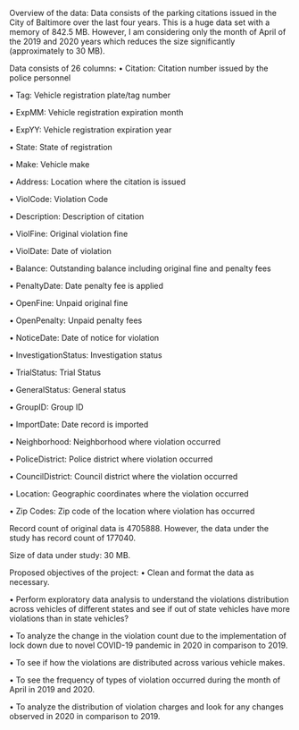 Overview of the data:
Data consists of the parking citations issued in the City of Baltimore over the last four years. This is a huge data set with a memory of 842.5 MB. However, I am considering only the month of April of the 2019 and 2020 years which reduces the size significantly (approximately to 30 MB).

Data consists of 26 columns:
• Citation: Citation number issued by the police personnel

• Tag: Vehicle registration plate/tag number

• ExpMM: Vehicle registration expiration month

• ExpYY: Vehicle registration expiration year

• State: State of registration

• Make: Vehicle make

• Address: Location where the citation is issued

• ViolCode: Violation Code

• Description: Description of citation

• ViolFine: Original violation fine

• ViolDate: Date of violation

• Balance: Outstanding balance including original fine and penalty fees

• PenaltyDate: Date penalty fee is applied

• OpenFine: Unpaid original fine

• OpenPenalty: Unpaid penalty fees

• NoticeDate: Date of notice for violation

• InvestigationStatus: Investigation status

• TrialStatus: Trial Status

• GeneralStatus: General status

• GroupID: Group ID

• ImportDate: Date record is imported

• Neighborhood: Neighborhood where violation occurred

• PoliceDistrict: Police district where violation occurred

• CouncilDistrict: Council district where the violation occurred

• Location: Geographic coordinates where the violation occurred

• Zip Codes: Zip code of the location where violation has occurred

Record count of original data is 4705888. However, the data under the study has record count of 177040.

Size of data under study: 30 MB.

Proposed objectives of the project:
• Clean and format the data as necessary.

• Perform exploratory data analysis to understand the violations distribution across vehicles of different states and see if out of state vehicles have more violations than in state vehicles?

• To analyze the change in the violation count due to the implementation of lock down due to novel COVID-19 pandemic in 2020 in comparison to 2019.

• To see if how the violations are distributed across various vehicle makes.

• To see the frequency of types of violation occurred during the month of April in 2019 and 2020.

• To analyze the distribution of violation charges and look for any changes observed in 2020 in comparison to 2019.
